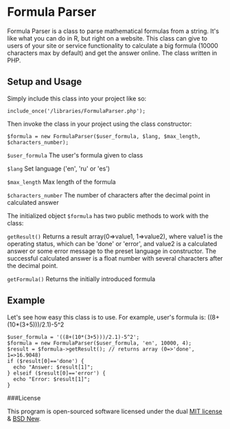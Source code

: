 Formula Parser
==============

Formula Parser is a class to parse mathematical formulas from a string. It's like what you can do in R, but right on a website. This class can give to users of your site or service functionality to calculate a big formula (10000 characters max by default) and get the answer online. The class written in PHP.

Setup and Usage
---------------

Simply include this class into your project like so:

`include_once('/libraries/FormulaParser.php');`

Then invoke the class in your project using the class constructor:

`$formula = new FormulaParser($user_formula, $lang, $max_length, $characters_number);`

`$user_formula` The user's formula given to class

`$lang` Set language ('en', 'ru' or 'es')

`$max_length` Max length of the formula

`$characters_number` The number of characters after the decimal point in calculated answer


The initialized object `$formula` has two public methods to work with the class:

`getResult()` Returns a result array(0=>value1, 1=>value2), where value1 is the operating status, which can be 'done' or 'error', and value2 is a calculated answer or some error message to the preset language in constructor. The successful calculated answer is a float number with several characters after the decimal point.

`getFormula()`  Returns the initially introduced formula

Example
-------

Let's see how easy this class is to use. For example, user's formula is: ((8+(10*(3+5)))/2.1)-5^2

```
$user_formula = '((8+(10*(3+5)))/2.1)-5^2';
$formula = new FormulaParser($user_formula, 'en', 10000, 4);
$result = $formula->getResult(); // returns array (0=>'done', 1=>16.9048)
if ($result[0]=='done') {
  echo "Answer: $result[1]";
} elseif ($result[0]=='error') {
  echo "Error: $result[1]";
}
```

###License

This program is open-sourced software licensed under the dual [MIT license](http://opensource.org/licenses/MIT) & [BSD New](http://www.opensource.org/licenses/BSD-3-Clause).
